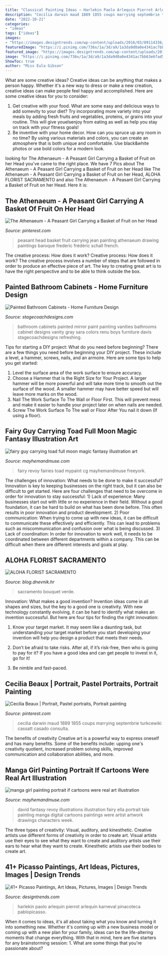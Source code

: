 ```yaml
---
title: "Classical Painting Ideas ~ Harlekin Paolo Arlequin Pierrot Arlequín Karneval Pinacoteca Pablopicasso"
description: "Cecilia darwin maud 1889 1855 coups marrying septembrie turkcewiki cassatt casado consulta"
date: "2022-10-21"
categories:
- "ideas"
tags: ["ideas"]
images:
- "https://images.designtrends.com/wp-content/uploads/2016/03/09114336/Paul-in-a-Clown-Suit.jpg"
featuredImage: "https://i.pinimg.com/736x/1a/3d/a9/1a3da9d0a0e4341ac7bb63e6fad548b6--pastel-portraits-american-impressionism.jpg"
featured_image: "https://images.designtrends.com/wp-content/uploads/2016/03/09114336/Paul-in-a-Clown-Suit.jpg"
image: "https://i.pinimg.com/736x/1a/3d/a9/1a3da9d0a0e4341ac7bb63e6fad548b6--pastel-portraits-american-impressionism.jpg"
ShowToc: true
author: "Miss Eula Gibson"
---
```



What are some creative ideas?
Creative ideas can be anything that makes a person happy. Whether it's a new way to dress or make a new creation, creative ideas can make people feel happy and accomplished. Here are some creative ideas for you to consider: 
1. Get creative with your food. What are some easy and delicious ways to add somevity to your diet? Try incorporating more variety into your meals by adding fresh fruits and vegetables, proteins, or grains into your routine. This will give youelsenjoy from eating as well as help you stay on track with your fitness goals! 
2. Be inventive with your home decor. How can you spruce up any room in no time? By using various materials and colors, you can create an atmosphere that is both unique and comfortable. Use black&white photos or use bold colors for a modern look.

	

		
looking for The Athenaeum - A Peasant Girl Carrying a Basket of Fruit on her Head you've came to the right place. We have 7 Pics about The Athenaeum - A Peasant Girl Carrying a Basket of Fruit on her Head like The Athenaeum - A Peasant Girl Carrying a Basket of Fruit on her Head, ALOHA FLORIST SACRAMENTO and also The Athenaeum - A Peasant Girl Carrying a Basket of Fruit on her Head. Here it is:
		
    
## The Athenaeum - A Peasant Girl Carrying A Basket Of Fruit On Her Head

<img loading=lazy src="https://i.pinimg.com/736x/4b/7e/8a/4b7e8a2aa989c0e7b5d97e7139c69aa4.jpg" onerror="this.onerror=null;this.src='https://tse1.mm.bing.net/th?id=OIP.T20fNGYTr_NOI4W4qNFoGAHaKD&amp;pid=15.1';" alt="The Athenaeum - A Peasant Girl Carrying a Basket of Fruit on her Head">

_Source: pinterest.com_

>peasant head basket fruit carrying jean painting athenaeum drawing paintings baroque frederic frédéric schall french. 

	

The creative process: How does it work?
Creative process: How does it work?
The creative process involves a number of steps that are followed in order to produce an effective piece of art. The key to creating great art is to have the right perspective and to be able to think outside the box.

    
## Painted Bathroom Cabinets - Home Furniture Design

<img loading=lazy src="http://www.stagecoachdesigns.com/wp-content/uploads/2016/02/Painted-Bathroom-Cabinets.jpg" onerror="this.onerror=null;this.src='https://tse1.mm.bing.net/th?id=OIP.5F8SfPR5kJSkA2JSykiDewHaKT&amp;pid=15.1';" alt="Painted Bathroom Cabinets - Home Furniture Design">

_Source: stagecoachdesigns.com_

>bathroom cabinets painted mirror paint painting vanities bathrooms cabinet designs vanity gray sara colors renu boys furniture davis stagecoachdesigns refreshing. 

	

Tips for starting a DIY project: What do you need before beginning?
There are a few things you need before beginning your DIY project. These include a level, a hammer, screws, nails, and an armoire. Here are some tips to help you get started:
1. Level the surface area of the work surface to ensure accuracy.
2. Choose a Hammer that is the Right Size for Your Project. A larger hammer will be more powerful and will take more time to smooth out the surface of the wood. A smaller hammer may have better speed but will leave more marks on the wood.
3. Nail The Work Surface To The Wall or Floor First. This will prevent mess and make it easier to handle your project later on when nails are needed.
4. Screw The Work Surface To The wall or Floor After You nail it down (If using a floor).

    
## Fairy Guy Carrying Toad Full Moon Magic Fantasy Illustration Art

<img loading=lazy src="https://mayhemandmuse.com/wp-content/uploads/2012/06/fairy-guy-carrying-toad-full-moon-magic-fantasy-illustration-art-painting.jpg" onerror="this.onerror=null;this.src='https://tse3.mm.bing.net/th?id=OIP.bh-_Z-XGmOybUAOaTweX5wHaK-&amp;pid=15.1';" alt="fairy guy carrying toad full moon magic fantasy illustration art">

_Source: mayhemandmuse.com_

>fairy revoy fairies toad mypaint cg mayhemandmuse freeyork. 

	

The challenges of innovation: What needs to be done to make it successful?
Innovation is key to keeping businesses on the right track, but it can also be difficult to get started. Here are four challenges that need to be overcome in order for innovation to stay successful: 1) Lack of experience: Many businesses start out with little or no experience in their field. Without a good foundation, it can be hard to build on what has been done before. This often results in poor innovation and product development. 2) Poor communication: When trying to come up with new ideas, it can be difficult to communicate these effectively and efficiently. This can lead to problems such as miscommunication and confusion over what is being discussed. 3) Lack of coordination: In order for innovation to work well, it needs to be coordinated between different departments within a company. This can be difficult when there are different interests and goals at play.

    
## ALOHA FLORIST SACRAMENTO

<img loading=lazy src="http://bit.ly/pAl5SM" onerror="this.onerror=null;this.src='https://tse2.mm.bing.net/th?id=OIP.lycazRfQW6FxEP2T95zNpQHaE8&amp;pid=15.1';" alt="ALOHA FLORIST SACRAMENTO">

_Source: blog.dnevnik.hr_

>sacramento bouquet verde. 

	

Innovation: What makes a good invention?
Invention ideas come in all shapes and sizes, but the key to a good one is creativity. With new technology constantly evolving, it can be hard to identify what makes an invention successful. But here are four tips for finding the right innovation:
1. Know your target market. It may seem like a daunting task, but understanding your target market before you start developing your invention will help you design a product that meets their needs.

2. Don’t be afraid to take risks. After all, if it’s risk-free, then who is going to pay for it? If you have a good idea and can get people to invest in it, go for it!
3. Be nimble and fast-paced.

    
## Cecilia Beaux | Portrait, Pastel Portraits, Portrait Painting

<img loading=lazy src="https://i.pinimg.com/736x/1a/3d/a9/1a3da9d0a0e4341ac7bb63e6fad548b6--pastel-portraits-american-impressionism.jpg" onerror="this.onerror=null;this.src='https://tse3.mm.bing.net/th?id=OIP.tBIjh4xdlT4Xgqs30w19GQHaK_&amp;pid=15.1';" alt="Cecilia Beaux | Portrait, Pastel portraits, Portrait painting">

_Source: pinterest.com_

>cecilia darwin maud 1889 1855 coups marrying septembrie turkcewiki cassatt casado consulta. 

	

The benefits of creativity
Creative art is a powerful way to express oneself and has many benefits. Some of the benefits include: upping one's creativity quotient, increased problem solving skills, improved communication and collaboration abilities, and more.

    
## Manga Girl Painting Portrait If Cartoons Were Real Art Illustration

<img loading=lazy src="http://mayhemandmuse.com/wp-content/uploads/2012/06/manga-girl-painting-portrait-if-cartoons-were-real-art-illustration-cute.jpg" onerror="this.onerror=null;this.src='https://tse1.mm.bing.net/th?id=OIP.u7uM8LFUsEqJhx72I7dDVwHaJ4&amp;pid=15.1';" alt="manga girl painting portrait if cartoons were real art illustration">

_Source: mayhemandmuse.com_

>david fantasy revoy illustrations illustration fairy ella portrait tale painting manga digital cartoons paintings were artist artwork drawings characters week. 

	

The three types of creativity: Visual, auditory, and kinesthetic.
Creative artists use different forms of creativity in order to create art. Visual artists use their eyes to see what they want to create and auditory artists use their ears to hear what they want to create. Kinesthetic artists use their bodies to create art.

    
## 41+ Picasso Paintings, Art Ideas, Pictures, Images | Design Trends

<img loading=lazy src="https://images.designtrends.com/wp-content/uploads/2016/03/09114336/Paul-in-a-Clown-Suit.jpg" onerror="this.onerror=null;this.src='https://tse2.mm.bing.net/th?id=OIP.kHXnOhiEZrFGMMeRL1CWpAHaKS&amp;pid=15.1';" alt="41+ Picasso Paintings, Art Ideas, Pictures, Images | Design Trends">

_Source: designtrends.com_

>harlekin paolo arlequin pierrot arlequín karneval pinacoteca pablopicasso. 

	

When it comes to ideas, it's all about taking what you know and turning it into something new. Whether it's coming up with a new business model or coming up with a new plan for your family, ideas can be the life-altering moments that change everything. With that in mind, here are five starters for any brainstorming session: 1. What are some things that you're passionate about?


